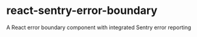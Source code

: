 # react-sentry-error-boundary
A React error boundary component with integrated Sentry error reporting
